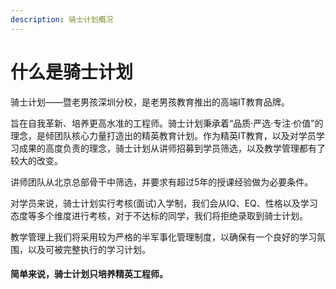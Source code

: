 ```yaml
---
description: 骑士计划概况
---
```


# 什么是骑士计划

骑士计划——暨老男孩深圳分校，是老男孩教育推出的高端IT教育品牌。

旨在自我革新、培养更高水准的工程师。骑士计划秉承着“品质·严选·专注·价值”的理念，是倾团队核心力量打造出的精英教育计划。作为精英IT教育，以及对学员学习成果的高度负责的理念，骑士计划从讲师招募到学员筛选，以及教学管理都有了较大的改变。

讲师团队从北京总部骨干中筛选，并要求有超过5年的授课经验做为必要条件。

对学员来说，骑士计划实行考核\(面试\)入学制，我们会从IQ、EQ、性格以及学习态度等多个维度进行考核，对于不达标的同学，我们将拒绝录取到骑士计划。

教学管理上我们将采用较为严格的半军事化管理制度，以确保有一个良好的学习氛围，以及可被完整执行的学习计划。

#### 简单来说，骑士计划只培养精英工程师。


